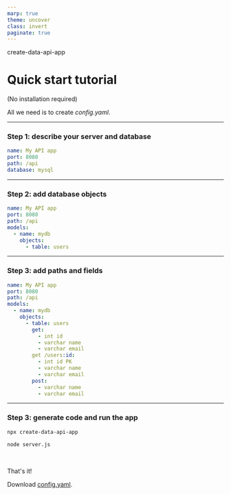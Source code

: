 ```yaml
---
marp: true
theme: uncover
class: invert
paginate: true
---
```

<style>
  section :is(pre,marp-pre)>code { padding: 0.8em 5.8em; }
</style>

<!-- footer: Visit [create-data-api-app on Github](https://github.com/yysun/create-data-api-app/) -->

create-data-api-app
# Quick start tutorial

(No installation required)
<br/>

All we need is to create _config.yaml_.

---

### Step 1: describe your server and database

```yaml
name: My API app
port: 8080
path: /api
database: mysql
```

---

### Step 2: add database objects

```yaml
name: My API app
port: 8080
path: /api
models:
  - name: mydb
    objects:
      - table: users
```

---

### Step 3: add paths and fields

```yaml
name: My API app
port: 8080
path: /api
models:
  - name: mydb
    objects:
      - table: users
        get:
          - int id
          - varchar name
          - varchar email
        get /users:id:
          - int id PK
          - varchar name
          - varchar email
        post:
          - varchar name
          - varchar email
```

---

### Step 3: generate code and run the app

```bash
npx create-data-api-app

node server.js
```
<br/>

That's it!

Download [config.yaml](quick-start-config.yaml).

